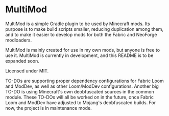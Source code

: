# MultiMod

MultiMod is a simple Gradle plugin to be used by Minecraft mods. Its purpose is to make build scripts smaller,
reducing duplication among them, and to make it easier to develop mods for both the Fabric and NeoForge modloaders.

MultiMod is mainly created for use in my own mods, but anyone is free to use it. MultiMod is currently in development,
and this README is to be expanded soon.

Licensed under MIT.

TO-DOs are supporting proper dependency configurations for Fabric Loom and ModDev, as well as other Loom/ModDev
configurations. Another big TO-DO is using Minecraft's own deobfuscated sources in the common module. These TO-DOs
will all be worked on in the future, once Fabric Loom and ModDev have adjusted to Mojang's deobfuscated builds.
For now, the project is in maintenance mode.
